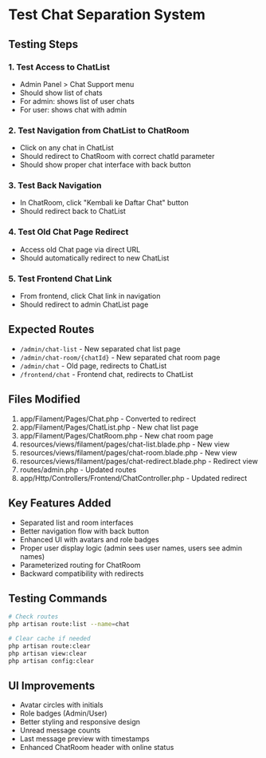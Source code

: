# Test Chat Separation System

## Testing Steps

### 1. Test Access to ChatList
- Admin Panel > Chat Support menu
- Should show list of chats
- For admin: shows list of user chats  
- For user: shows chat with admin

### 2. Test Navigation from ChatList to ChatRoom
- Click on any chat in ChatList
- Should redirect to ChatRoom with correct chatId parameter
- Should show proper chat interface with back button

### 3. Test Back Navigation
- In ChatRoom, click "Kembali ke Daftar Chat" button
- Should redirect back to ChatList

### 4. Test Old Chat Page Redirect
- Access old Chat page via direct URL
- Should automatically redirect to new ChatList

### 5. Test Frontend Chat Link
- From frontend, click Chat link in navigation
- Should redirect to admin ChatList page

## Expected Routes
- `/admin/chat-list` - New separated chat list page
- `/admin/chat-room/{chatId}` - New separated chat room page 
- `/admin/chat` - Old page, redirects to ChatList
- `/frontend/chat` - Frontend chat, redirects to ChatList

## Files Modified
1. app/Filament/Pages/Chat.php - Converted to redirect
2. app/Filament/Pages/ChatList.php - New chat list page
3. app/Filament/Pages/ChatRoom.php - New chat room page
4. resources/views/filament/pages/chat-list.blade.php - New view
5. resources/views/filament/pages/chat-room.blade.php - New view  
6. resources/views/filament/pages/chat-redirect.blade.php - Redirect view
7. routes/admin.php - Updated routes
8. app/Http/Controllers/Frontend/ChatController.php - Updated redirect

## Key Features Added
- Separated list and room interfaces
- Better navigation flow with back button
- Enhanced UI with avatars and role badges
- Proper user display logic (admin sees user names, users see admin names)
- Parameterized routing for ChatRoom
- Backward compatibility with redirects

## Testing Commands
```bash
# Check routes
php artisan route:list --name=chat

# Clear cache if needed
php artisan route:clear
php artisan view:clear
php artisan config:clear
```

## UI Improvements
- Avatar circles with initials
- Role badges (Admin/User)
- Better styling and responsive design
- Unread message counts
- Last message preview with timestamps
- Enhanced ChatRoom header with online status
```
